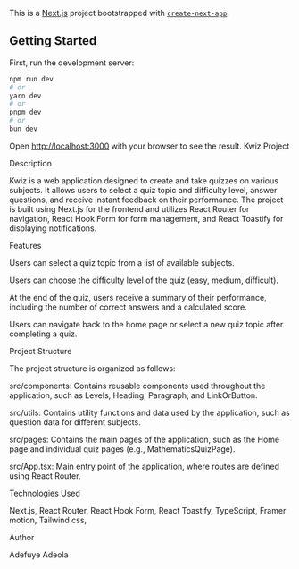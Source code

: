 This is a [Next.js](https://nextjs.org/) project bootstrapped with [`create-next-app`](https://github.com/vercel/next.js/tree/canary/packages/create-next-app).

## Getting Started

First, run the development server:

```bash
npm run dev
# or
yarn dev
# or
pnpm dev
# or
bun dev
```

Open [http://localhost:3000](http://localhost:3000) with your browser to see the result.
Kwiz Project




Description


Kwiz is a web application designed to create and take quizzes on various subjects. It allows users to select a quiz topic and difficulty level, answer questions, and receive instant feedback on their performance. The project is built using Next.js for the frontend and utilizes React Router for navigation, React Hook Form for form management, and React Toastify for displaying notifications.

Features



Users can select a quiz topic from a list of available subjects.


Users can choose the difficulty level of the quiz (easy, medium, difficult).


At the end of the quiz, users receive a summary of their performance, including the number of correct answers and a calculated score.


Users can navigate back to the home page or select a new quiz topic after completing a quiz.





Project Structure



The project structure is organized as follows:



src/components: Contains reusable components used throughout the application, such as Levels, Heading, Paragraph, and LinkOrButton.


src/utils: Contains utility functions and data used by the application, such as question data for different subjects.



src/pages: Contains the main pages of the application, such as the Home page and individual quiz pages (e.g., MathematicsQuizPage).



src/App.tsx: Main entry point of the application, where routes are defined using React Router.





Technologies Used



Next.js,
React Router,
React Hook Form,
React Toastify,
TypeScript,
Framer motion,
Tailwind css,

Author



Adefuye Adeola
